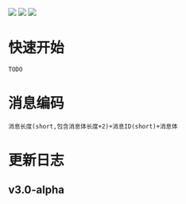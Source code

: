[![](https://img.shields.io/badge/maven-v3.0--alpha-green.svg)](https://mvnrepository.com/artifact/org.slingerxv/limitart)
[![](https://img.shields.io/badge/license-Apache%202-green.svg)](http://www.apache.org/licenses/LICENSE-2.0)
![](https://img.shields.io/badge/jdk-1.8-green.svg)
# 快速开始
	TODO
	
# 消息编码

	消息长度(short,包含消息体长度+2)+消息ID(short)+消息体
	
# 更新日志
## v3.0-alpha